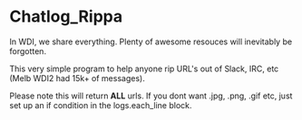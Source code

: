 # Chatlog_Rippa
In WDI, we share everything. Plenty of awesome resouces will inevitably be forgotten.

This very simple program to help anyone rip URL's out of Slack, IRC, etc (Melb WDI2 had 15k+ of messages).


Please note this will return **ALL** urls. If you dont want .jpg, .png, .gif etc, just set up an if condition in the logs.each_line block.
